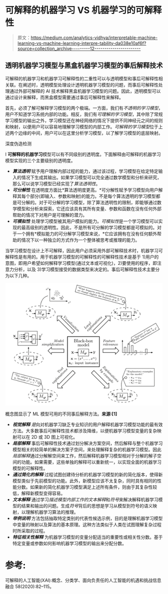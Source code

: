 # 可解释的机器学习 VS 机器学习的可解释性

> 原文：<https://medium.com/analytics-vidhya/interpretable-machine-learning-vs-machine-learning-interpre-tability-da038e10af6f?source=collection_archive---------12----------------------->

## 透明机器学习模型与黑盒机器学习模型的事后解释技术

可解释的机器学习和机器学习可解释性的二重性可以与透明模型和事后可解释性相关联。在阐述时，透明模型处理设计透明机器学习模型的问题，而事后可解释性处理通过外部可解释的 AI 技术解释黑盒机器学习模型的问题。因此，透明模型可以通过设计来解释，而黑盒模型需要通过事后可解释性来解释。

首先，必须了解可解释学习模型的两个极端。一方面，我们有*不透明的学习模型*，用户不知道学习系统内部的功能。相反，我们有*可理解的学习模型*，其中除了常规学习模型的输出之外，学习模型还在神经网络的情况下提供不同神经元之间的规则和映射，以便用户可以容易地理解学习模型的内部工作。*可解释的学习模型*位于上述两个边缘的中间，用户可以在这里分析学习模型，以了解学习模型的底层映射。

深度伪造检测

I **可解释的机器学习**模型可以有不同级别的透明度。下面解释由可解释的机器学习模型实现的三个主要级别的透明度。

*   ***算法透明*** 赋予用户理解内部过程的能力，通过该过程，学习模型在给定特定输入的情况下生成其输出。如果学习模型可以完全通过数学模型和分析来研究，那么可以说学习模型已经实现了*算法透明性*。
*   ***可分解性*** 在透明度方面比*算法透明度更高。*可分解性赋予学习模型向用户解释其每个部分(即输入、参数和映射)的能力。不是每个算法透明的学习模型都是可分解的。对于可分解的学习模型，除了算法透明性的限制，即能够通过数学模型和分析来探索，它还应该具有其所有变量、参数和函数在没有任何外部帮助的情况下对用户是可理解的潜力。
*   ***可模拟性*** 处理学习模型被其用户模拟的能力。*可模拟性*是一个学习模型可以实现的最高级别的透明性。因此，不是所有可分解的学习模型都是可模拟的。对于一个拥有*模拟能力的可分解学习模型来说，*它应该拥有在没有任何额外帮助的情况下以一种独立的方式作为一个整体被思考或推理的能力。

当学习模型在设计上不可解释，因此用户必须采用外部可解释技术时，机器学习可解释性是有用的。用于机器学习模型的可解释性的可解释性技术是基于 1)用户的意图，即用户希望如何解释学习模型(通过文本或可视化)，2)要使用的程序，即注意力分析，以及 3)学习模型接受的数据类型来决定的。事后可解释性技术主要分为以下几种。

![](img/05c829922fe993806a36353655545b45.png)

概念图显示了 ML 模型可用的不同事后解释方法。**来源:[1]**

*   ***视觉解释*** *是*向对机器学习缺乏专业知识的用户解释机器学习模型功能的最有效方法。大多数事后可解释性技术都涉及降维，以便机器学习模型变量的复杂映射可以在 2D 或 3D 图上可视化。
*   ***局部解释*** 事后可解释性技术通过划分解决方案空间，然后解释与整个机器学习模型相关的较简单的解决方案子空间，来处理解释复杂的机器学习模型。因此*局部解释*通过分解解空间来工作，然后解释机器学习模型相对于分解的解子空间的功能。如果需要，这些单独的解释可以重新统一，以实现全面的机器学习模型的可解释性。
*   ***通过简化的解释*** 过程试图创建待分析的机器学习模型的新的简化版本，使得新模型类似于先前模型的功能。此外，新模型应该不太复杂，同时具有相同的性能分数。如果新的简化机器学习模型满足上述所有条件，则由于其复杂性较低，解释新模型变得容易。
*   ***文本解释*** 通过学习*描述模型内部工作的文本解释*和*符号*来解决解释机器学习模型的结果和输出的问题。生成*符号*背后的思想是学习从模型到符号的语义映射，以理解机器学习算法的推理。
*   ***举例说明*** 方法包括抽取特定类别的代表性候选示例，目的是理解机器学习模型中变量的映射以及算法的基本原理。这种方法类似于人类在试图理解复杂过程时所采取的过程。
*   ***特征相关性解释*** 为机器学习模型的变量分配适当的重要性或相关性分数。基于特定变量或参数如何影响机器学习模型的输出来分配分数。

# 参考:

可解释的人工智能(XAI):概念、分类学、面向负责任的人工智能的机遇和挑战信息融合 58(2020):82–115。